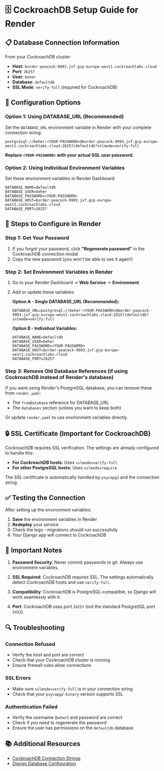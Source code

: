 # 🗄️ CockroachDB Setup Guide for Render

## 📋 Database Connection Information

From your CockroachDB cluster:
- **Host**: `border-peacock-9993.jxf.gcp-europe-west1.cockroachlabs.cloud`
- **Port**: `26257`
- **User**: `beher`
- **Database**: `defaultdb`
- **SSL Mode**: `verify-full` (required for CockroachDB)

## 🔧 Configuration Options

### **Option 1: Using DATABASE_URL (Recommended)**

Set the `DATABASE_URL` environment variable in Render with your complete connection string:

```
postgresql://beher:<YOUR-PASSWORD>@border-peacock-9993.jxf.gcp-europe-west1.cockroachlabs.cloud:26257/defaultdb?sslmode=verify-full
```

**Replace `<YOUR-PASSWORD>` with your actual SQL user password.**

### **Option 2: Using Individual Environment Variables**

Set these environment variables in Render Dashboard:

```
DATABASE_NAME=defaultdb
DATABASE_USER=beher
DATABASE_PASSWORD=<YOUR-PASSWORD>
DATABASE_HOST=border-peacock-9993.jxf.gcp-europe-west1.cockroachlabs.cloud
DATABASE_PORT=26257
```

## 📝 Steps to Configure in Render

### Step 1: Get Your Password

1. If you forgot your password, click **"Regenerate password"** in the CockroachDB connection modal
2. Copy the new password (you won't be able to see it again!)

### Step 2: Set Environment Variables in Render

1. Go to your Render Dashboard → **Web Service** → **Environment**
2. Add or update these variables:

   **Option A - Single DATABASE_URL (Recommended):**
   ```
   DATABASE_URL=postgresql://beher:<YOUR-PASSWORD>@border-peacock-9993.jxf.gcp-europe-west1.cockroachlabs.cloud:26257/defaultdb?sslmode=verify-full
   ```

   **Option B - Individual Variables:**
   ```
   DATABASE_NAME=defaultdb
   DATABASE_USER=beher
   DATABASE_PASSWORD=<YOUR-PASSWORD>
   DATABASE_HOST=border-peacock-9993.jxf.gcp-europe-west1.cockroachlabs.cloud
   DATABASE_PORT=26257
   ```

### Step 3: Remove Old Database References (if using CockroachDB instead of Render's database)

If you were using Render's PostgreSQL database, you can remove these from `render.yaml`:
- The `fromDatabase` reference for DATABASE_URL
- The `databases` section (unless you want to keep both)

Or update `render.yaml` to use environment variables directly.

## 🔒 SSL Certificate (Important for CockroachDB)

CockroachDB requires SSL verification. The settings are already configured to handle this:

- **For CockroachDB hosts**: Uses `sslmode=verify-full`
- **For other PostgreSQL hosts**: Uses `sslmode=require`

The SSL certificate is automatically handled by `psycopg2` and the connection string.

## ✅ Testing the Connection

After setting up the environment variables:

1. **Save** the environment variables in Render
2. **Redeploy** your service
3. Check the logs - migrations should run successfully
4. Your Django app will connect to CockroachDB

## 🚨 Important Notes

1. **Password Security**: Never commit passwords to git. Always use environment variables.

2. **SSL Required**: CockroachDB requires SSL. The settings automatically detect CockroachDB hosts and use `verify-full`.

3. **Compatibility**: CockroachDB is PostgreSQL-compatible, so Django will work seamlessly with it.

4. **Port**: CockroachDB uses port `26257` (not the standard PostgreSQL port `5432`).

## 🔍 Troubleshooting

### Connection Refused
- Verify the host and port are correct
- Check that your CockroachDB cluster is running
- Ensure firewall rules allow connections

### SSL Errors
- Make sure `sslmode=verify-full` is in your connection string
- Check that your `psycopg2-binary` version supports SSL

### Authentication Failed
- Verify the username (`beher`) and password are correct
- Check if you need to regenerate the password
- Ensure the user has permissions on the `defaultdb` database

## 📚 Additional Resources

- [CockroachDB Connection Strings](https://www.cockroachlabs.com/docs/stable/connection-strings.html)
- [Django Database Configuration](https://docs.djangoproject.com/en/stable/ref/settings/#databases)

